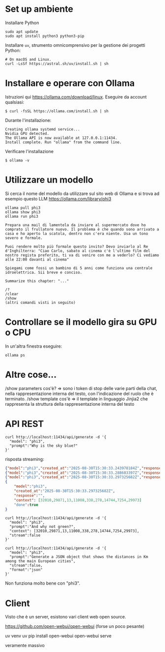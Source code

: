 # Set up ambiente

Installare Python

    sudo apt update
    sudo apt install python3 python3-pip

Installare `uv`, strumento omnicomprensivo per la gestione dei progetti Python:

    # On macOS and Linux.
    curl -LsSf https://astral.sh/uv/install.sh | sh




#  Installare e operare con Ollama

Istruzioni qui https://ollama.com/download/linux. Eseguire da account qualsiasi:

    $ curl -fsSL https://ollama.com/install.sh | sh

Durante l'installazione:

```
Creating ollama systemd service...
Nvidia GPU detected.
The Ollama API is now available at 127.0.0.1:11434.
Install complete. Run "ollama" from the command line.
```

Verificare l'installazione

    $ ollama -v



# Utilizzare un modello
Si cerca il nome del modello da utilizzare sul sito web di Ollama e si trova ad esempio questo LLM https://ollama.com/library/phi3

    ollama pull phi3
    ollama show phi3
    ollama run phi3
    
    Prepara una mail di lamentela da inviare al supermercato dove ho comprato il frullatore nuovo. Il problema è che quando sono arrivato a casa e ho aperto la scatola, dentro non c'era niente. Usa un tono severo e formale. 

    Puoi rendere molto più formale questo invito? Devo inviarlo al Re d'Inghilterra: "Ciao Carlo, sabato al cinema c'è l'ultimo film del nostro regista preferito, ti va di venire con me a vederlo? Ci vediamo alle 22:00 davanti al cinema"

    Spiegami come fossi un bambino di 5 anni come funziona una centrale idroelettrica. Sii breve e conciso.

    Summarize this chapter: "..."

    /?
    /clear
    /show
    (altri comandi visti in seguito)

# Controllare se il modello gira su GPU o CPU

In un'altra finestra eseguire:

    ollama ps

# Altre cose...

/show parameters cos'è? => sono i token di stop delle varie parti della chat, nella rappresentazione interna del testo, con l'indicazione del ruolo che è terminato.
/show template cos'è => il template in linguaggio Jinjia2 che rappresenta la struttura della rappresentazione interna del testo

# API REST

```curl
curl http://localhost:11434/api/generate -d '{
  "model": "phi3",
  "prompt":"Why is the sky blue?"
}'
```

risposta streaming:

```json
{"model":"phi3","created_at":"2025-08-30T15:30:33.243978184Z","response":"The","done":false}
{"model":"phi3","created_at":"2025-08-30T15:30:33.288683397Z","response":" reason","done":false}
{"model":"phi3","created_at":"2025-08-30T15:30:33.297325682Z","response":" for","done":false}
{
    "model":"phi3",
    "created_at":"2025-08-30T15:30:33.297325682Z",
    "response":"",
    "context": [32010,29871,13,11008,338,278,14744,7254,29973]
    "done":true
}

```

```curl
curl http://localhost:11434/api/generate -d '{
  "model": "phi3",
  "prompt":"And why not green?",
  "context": [32010,29871,13,11008,338,278,14744,7254,29973],
  "stream":false
}'
```




```curl
curl http://localhost:11434/api/generate -d '{
  "model": "phi3",
  "prompt":"Generate a JSON object that shows the distances in Km among the main European cities",
  "stream":false,
  "format":"json"
}'
```
Non funziona molto bene con "phi3".




# Client
Visto che è un server, esistono vari client web open source.

https://github.com/open-webui/open-webui (forse un poco pesante)

uv venv
uv pip install open-webui
open-webui serve

veramente massivo
